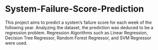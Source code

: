 # System-Failure-Score-Prediction
This project aims to predict a system’s failure score for each week of the following year. Analyzing the dataset, the prediction was deduced to be a regression problem. Regression Algorithms such as Linear Regression, Decision Tree Regressor, Random Forest Regressor, and SVM Regressor were used.
